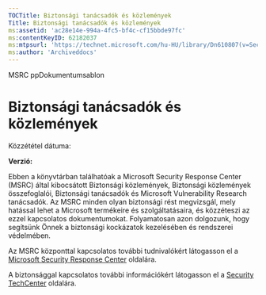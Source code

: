 ```yaml
---
TOCTitle: Biztonsági tanácsadók és közlemények
Title: Biztonsági tanácsadók és közlemények
ms:assetid: 'ac28e14e-994a-4fc5-bf4c-cf15bbde97fc'
ms:contentKeyID: 62182037
ms:mtpsurl: 'https://technet.microsoft.com/hu-HU/library/Dn610807(v=Security.10)'
ms:author: 'Archiveddocs'
---
```


MSRC ppDokumentumsablon

Biztonsági tanácsadók és közlemények
====================================

Közzététel dátuma:

**Verzió:**

Ebben a könyvtárban találhatóak a Microsoft Security Response Center (MSRC) által kibocsátott Biztonsági közlemények, Biztonsági közlemények összefoglalói, Biztonsági tanácsadók és Microsoft Vulnerability Research tanácsadók. Az MSRC minden olyan biztonsági rést megvizsgál, mely hatással lehet a Microsoft termékeire és szolgáltatásaira, és közzéteszi az ezzel kapcsolatos dokumentumokat. Folyamatosan azon dolgozunk, hogy segítsünk Önnek a biztonsági kockázatok kezelésében és rendszerei védelmében.

Az MSRC központtal kapcsolatos további tudnivalókért látogasson el a [Microsoft Security Response Center](http://technet.microsoft.com/security/dn440717) oldalára.

A biztonsággal kapcsolatos további információkért látogasson el a [Security TechCenter](http://technet.microsoft.com/security) oldalára.
